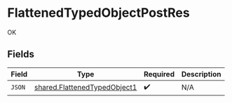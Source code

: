 # FlattenedTypedObjectPostRes

OK


## Fields

| Field                                                                               | Type                                                                                | Required                                                                            | Description                                                                         |
| ----------------------------------------------------------------------------------- | ----------------------------------------------------------------------------------- | ----------------------------------------------------------------------------------- | ----------------------------------------------------------------------------------- |
| `JSON`                                                                              | [shared.FlattenedTypedObject1](../../../pkg/models/shared/flattenedtypedobject1.md) | :heavy_check_mark:                                                                  | N/A                                                                                 |